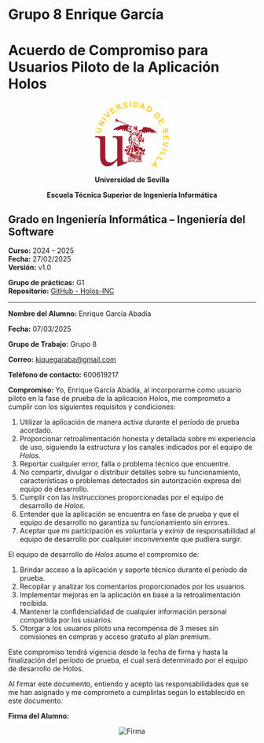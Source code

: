 # Grupo 8 Enrique García

# Acuerdo de Compromiso para Usuarios Piloto de la Aplicación Holos

<p align="center">
  <img src="https://raw.githubusercontent.com/Holos-INC/Docusaurus-Holos/main/static/img/universidad-de-sevilla-logo.png" alt="Universidad de Sevilla" width="150"/>
</p>
<p align="center">
  <strong>Universidad de Sevilla</strong>
</p>
<p align="center">
  <strong>Escuela Técnica Superior de Ingeniería Informática</strong>
</p>

## Grado en Ingeniería Informática – Ingeniería del Software

**Curso:** 2024 – 2025  
**Fecha:** 27/02/2025   
**Versión:** v1.0  

**Grupo de prácticas:** G1  
**Repositorio:** [GitHub - Holos-INC](https://github.com/Holos-INC)

---


**Nombre del Alumno:**  Enrique García Abadía

**Fecha:**  07/03/2025

**Grupo de Trabajo:**  Grupo 8

**Correo:**  kiquegaraba@gmail.com

**Teléfono de contacto:**  600619217

**Compromiso:**
Yo, Enrique García Abadía, al incorporarme como usuario piloto en la fase de prueba de la aplicación Holos, me comprometo a cumplir con los siguientes requisitos y condiciones:  

1. Utilizar la aplicación de manera activa durante el período de prueba acordado.  
2. Proporcionar retroalimentación honesta y detallada sobre mi experiencia de uso, siguiendo la estructura y los canales indicados por el equipo de *Holos*.  
3. Reportar cualquier error, falla o problema técnico que encuentre.  
4. No compartir, divulgar o distribuir detalles sobre su funcionamiento, características o problemas detectados sin autorización expresa del equipo de desarrollo.  
5. Cumplir con las instrucciones proporcionadas por el equipo de desarrollo de *Holos*.  
6. Entender que la aplicación se encuentra en fase de prueba y que el equipo de desarrollo no garantiza su funcionamiento sin errores.  
7. Aceptar que mi participación es voluntaria y eximir de responsabilidad al equipo de desarrollo por cualquier inconveniente que pudiera surgir.  

El equipo de desarrollo de *Holos* asume el compromiso de:  

1. Brindar acceso a la aplicación y soporte técnico durante el período de prueba.  
2. Recopilar y analizar los comentarios proporcionados por los usuarios.  
3. Implementar mejoras en la aplicación en base a la retroalimentación recibida.  
4. Mantener la confidencialidad de cualquier información personal compartida por los usuarios.  
5. Otorgar a los usuarios piloto una recompensa de 3 meses sin comisiones en compras y acceso gratuito al plan premium.  

Este compromiso tendrá vigencia desde la fecha de firma y hasta la finalización del período de prueba, el cual será determinado por el equipo de desarrollo de Holos.  

Al firmar este documento, entiendo y acepto las responsabilidades que se me han asignado y me comprometo a cumplirlas según lo establecido en este documento.  

**Firma del Alumno:**  


<p align="center">
  <img src="/img/firmas/up/enrgar.png" alt="Firma" width="150"/>
</p>
